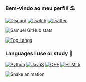 ### Bem-vindo ao meu perfil! ⛱️

[![Discord](https://img.shields.io/badge/Discord-7289DA?style=for-the-badge&logo=discord&logoColor=white)](https://discord.gg/yUkpWTAVHT)
[![Twitch](https://img.shields.io/badge/Twitch-9146FF?style=for-the-badge&logo=twitch&logoColor=white)](https://www.twitch.tv/mukasztv)
[![Twitter](https://img.shields.io/badge/Twitter-1DA1F2?style=for-the-badge&logo=twitter&logoColor=white)](https://twitter.com/apenasomukasz)

![Samuel GitHub stats](https://github-readme-stats.vercel.app/api?username=samuelfortunato&show_icons=true&theme=onedark)

[![Top Langs](https://github-readme-stats.vercel.app/api/top-langs/?username=samuelfortunato)](https://github.com/anuraghazra/github-readme-stats)

### Languages I use or study 📘

[![Python](https://img.shields.io/badge/Python-3776AB?style=for-the-badge&logo=python&logoColor=white)](https://www.python.org/)
[![JavaS](https://img.shields.io/badge/JavaScript-F7DF1E?style=for-the-badge&logo=javascript&logoColor=black)](https://www.javascript.com/)
[![C++](https://img.shields.io/badge/C%2B%2B-00599C?style=for-the-badge&logo=c%2B%2B&logoColor=white)](https://www.jetbrains.com/cpp/?source=google&medium=cpc&campaign=12668269321&gclid=Cj0KCQiA2ZCOBhDiARIsAMRfv9LPIsC4AhlCPMKIBEZdjUSxYXSv5laVBLOOPnP8JS4hIT3D4MXZNJUaAtjREALw_wcB)
[![HTML5](https://img.shields.io/badge/HTML5-E34F26?style=for-the-badge&logo=html5&logoColor=white)]()

![Snake animation](https://github.com/mukaszof/mukaszof/blob/output/github-contribution-grid-snake.svg)
